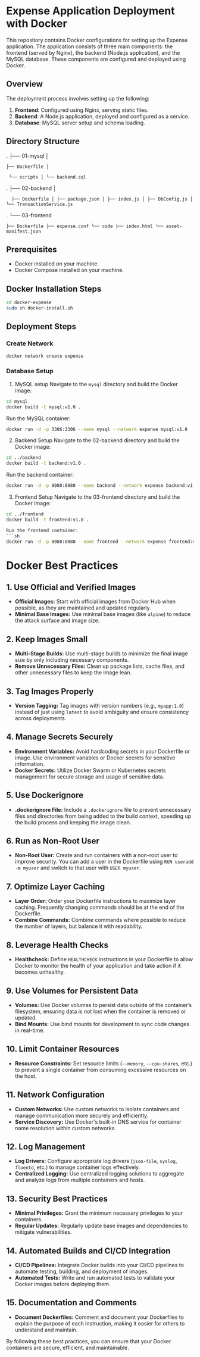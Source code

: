 # Expense Application Deployment with Docker

This repository contains Docker configurations for setting up the Expense application. The application consists of three main components: the frontend (served by Nginx), the backend (Node.js application), and the MySQL database. These components are configured and deployed using Docker.

## Overview

The deployment process involves setting up the following:

1. **Frontend**: Configured using Nginx, serving static files.
2. **Backend**: A Node.js application, deployed and configured as a service.
3. **Database**: MySQL server setup and schema loading.

## Directory Structure
. ├── 01-mysql │ 

    ├── Dockerfile │
    
     └── scripts │ └── backend.sql 


. ├── 02-backend │

      ├── Dockerfile │ ├── package.json │ ├── index.js │ ├── DbConfig.js │ └── TransactionService.js 


.  └── 03-frontend 

    ├── Dockerfile ├── expense.conf └── code ├── index.html └── asset-manifest.json


## Prerequisites

- Docker installed on your machine.
- Docker Compose installed on your machine.

## Docker Installation Steps

```sh
cd docker-expense
sudo sh docker-install.sh
```

## Deployment Steps

### Create Network
```sh
docker network create expense
```

### Database Setup

1. MySQL setup Navigate to the `mysql` directory and build the Docker image:

```sh
cd mysql
docker build -t mysql:v1.0 .
```

Run the MySQL container:
```sh
docker run -d -p 3306:3306 --name mysql --network expense mysql:v1.0
```

2. Backend Setup
Navigate to the 02-backend directory and build the Docker image:

```sh
cd ../backend
docker build -t backend:v1.0 .
```

Run the backend container:
```sh
docker run -d -p 8080:8080 --name backend --network expense backend:v1.0
```

3. Frontend Setup
Navigate to the 03-frontend directory and build the Docker image:

```sh
cd ../frontend
docker build -t frontend:v1.0 .
```

```sh
Run the frontend container:
```sh
docker run -d -p 8080:8080 --name frontend --network expense frontend:v1.0
```



# Docker Best Practices

## 1. Use Official and Verified Images
- **Official Images:** Start with official images from Docker Hub when possible, as they are maintained and updated regularly.
- **Minimal Base Images:** Use minimal base images (like `alpine`) to reduce the attack surface and image size.

## 2. Keep Images Small
- **Multi-Stage Builds:** Use multi-stage builds to minimize the final image size by only including necessary components.
- **Remove Unnecessary Files:** Clean up package lists, cache files, and other unnecessary files to keep the image lean.

## 3. Tag Images Properly
- **Version Tagging:** Tag images with version numbers (e.g., `myapp:1.0`) instead of just using `latest` to avoid ambiguity and ensure consistency across deployments.

## 4. Manage Secrets Securely
- **Environment Variables:** Avoid hardcoding secrets in your Dockerfile or image. Use environment variables or Docker secrets for sensitive information.
- **Docker Secrets:** Utilize Docker Swarm or Kubernetes secrets management for secure storage and usage of sensitive data.

## 5. Use Dockerignore
- **.dockerignore File:** Include a `.dockerignore` file to prevent unnecessary files and directories from being added to the build context, speeding up the build process and keeping the image clean.

## 6. Run as Non-Root User
- **Non-Root User:** Create and run containers with a non-root user to improve security. You can add a user in the Dockerfile using `RUN useradd -m myuser` and switch to that user with `USER myuser`.

## 7. Optimize Layer Caching
- **Layer Order:** Order your Dockerfile instructions to maximize layer caching. Frequently changing commands should be at the end of the Dockerfile.
- **Combine Commands:** Combine commands where possible to reduce the number of layers, but balance it with readability.

## 8. Leverage Health Checks
- **Healthcheck:** Define `HEALTHCHECK` instructions in your Dockerfile to allow Docker to monitor the health of your application and take action if it becomes unhealthy.

## 9. Use Volumes for Persistent Data
- **Volumes:** Use Docker volumes to persist data outside of the container’s filesystem, ensuring data is not lost when the container is removed or updated.
- **Bind Mounts:** Use bind mounts for development to sync code changes in real-time.

## 10. Limit Container Resources
- **Resource Constraints:** Set resource limits (`--memory`, `--cpu-shares`, etc.) to prevent a single container from consuming excessive resources on the host.

## 11. Network Configuration
- **Custom Networks:** Use custom networks to isolate containers and manage communication more securely and efficiently.
- **Service Discovery:** Use Docker's built-in DNS service for container name resolution within custom networks.

## 12. Log Management
- **Log Drivers:** Configure appropriate log drivers (`json-file`, `syslog`, `fluentd`, etc.) to manage container logs effectively.
- **Centralized Logging:** Use centralized logging solutions to aggregate and analyze logs from multiple containers and hosts.

## 13. Security Best Practices
- **Minimal Privileges:** Grant the minimum necessary privileges to your containers.
- **Regular Updates:** Regularly update base images and dependencies to mitigate vulnerabilities.

## 14. Automated Builds and CI/CD Integration
- **CI/CD Pipelines:** Integrate Docker builds into your CI/CD pipelines to automate testing, building, and deployment of images.
- **Automated Tests:** Write and run automated tests to validate your Docker images before deploying them.

## 15. Documentation and Comments
- **Document Dockerfiles:** Comment and document your Dockerfiles to explain the purpose of each instruction, making it easier for others to understand and maintain.

By following these best practices, you can ensure that your Docker containers are secure, efficient, and maintainable.